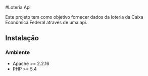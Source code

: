 #Loteria Api

Este projeto tem como objetivo fornecer dados da loteria da Caixa Econômica Federal através de uma api.

## Instalação
### Ambiente 
* Apache >= 2.2.16
* PHP >= 5.4
